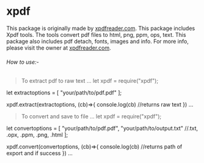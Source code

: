 # xpdf
This package is originally made by [xpdfreader.com](https//:www.xpdfreader.com). This package includes Xpdf tools. The tools convert pdf files to html, png, ppm, ops, text. This package also includes pdf detach, fonts, images and info. For more info, please visit the owner at [xpdfreader.com](https//:www.xpdfreader.com).

###### How to use:-


> To extract pdf to raw text
...
let xpdf = require("xpdf");

let extractoptions = [
    "your/path/to/pdf.pdf"
];

xpdf.extract(extractoptions, (cb)=>{
    console.log(cb) //returns raw text
})
...

> To convert and save to file
...
let xpdf = require("xpdf");

let convertoptions = [
    "your/path/to/pdf.pdf",
    "your/path/to/output.txt" //.txt, .opx, .ppm, .png, .html
];

xpdf.convert(convertoptions, (cb)=>{
    console.log(cb) //returns path of export and if success
})
...
